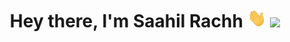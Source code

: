 <h1 align="center"> Hey there, I'm Saahil Rachh <img src="https://raw.githubusercontent.com/SAL778/SAL778/main/img/hello.gif" width="30px" height="30px" />
<img src="https://raw.githubusercontent.com/SAL778/SAL778/main/img/mr-bean-hi.gif">
